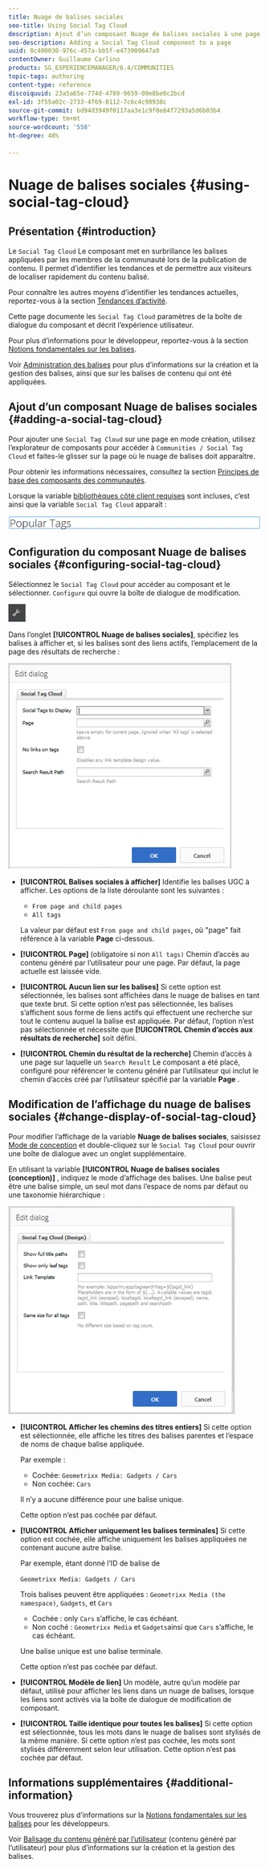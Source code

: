 ```yaml
---
title: Nuage de balises sociales
seo-title: Using Social Tag Cloud
description: Ajout d’un composant Nuage de balises sociales à une page
seo-description: Adding a Social Tag Cloud component to a page
uuid: 8c400030-976c-457a-bb5f-e473909647a9
contentOwner: Guillaume Carlino
products: SG_EXPERIENCEMANAGER/6.4/COMMUNITIES
topic-tags: authoring
content-type: reference
discoiquuid: 23a5a65e-774d-4789-9659-09e8be0c2bcd
exl-id: 3f55a02c-2733-4f69-8112-7c6c4c98938c
source-git-commit: bd94d3949f0117aa3e1c9f0e84f7293a5d6b03b4
workflow-type: tm+mt
source-wordcount: '558'
ht-degree: 48%

---
```


# Nuage de balises sociales {#using-social-tag-cloud}

## Présentation {#introduction}

Le `Social Tag Cloud` Le composant met en surbrillance les balises appliquées par les membres de la communauté lors de la publication de contenu. Il permet d’identifier les tendances et de permettre aux visiteurs de localiser rapidement du contenu balisé.

Pour connaître les autres moyens d’identifier les tendances actuelles, reportez-vous à la section [Tendances d’activité](trends.md).

Cette page documente les `Social Tag Cloud` paramètres de la boîte de dialogue du composant et décrit l’expérience utilisateur.

Pour plus d’informations pour le développeur, reportez-vous à la section [Notions fondamentales sur les balises](tag.md). 

Voir [Administration des balises](../../help/sites-administering/tags.md) pour plus d’informations sur la création et la gestion des balises, ainsi que sur les balises de contenu qui ont été appliquées.

## Ajout d’un composant Nuage de balises sociales {#adding-a-social-tag-cloud}

Pour ajouter une `Social Tag Cloud` sur une page en mode création, utilisez l’explorateur de composants pour accéder à `Communities / Social Tag Cloud` et faites-le glisser sur la page où le nuage de balises doit apparaître.

Pour obtenir les informations nécessaires, consultez la section [Principes de base des composants des communautés](basics.md).

Lorsque la variable [bibliothèques côté client requises](tag.md#essentials-for-client-side) sont incluses, c’est ainsi que la variable `Social Tag Cloud` apparaît :

![chlimage_1-303](assets/chlimage_1-303.png)

## Configuration du composant Nuage de balises sociales {#configuring-social-tag-cloud}

Sélectionnez le `Social Tag Cloud` pour accéder au composant et le sélectionner. `Configure` qui ouvre la boîte de dialogue de modification.

![chlimage_1-304](assets/chlimage_1-304.png)

Dans l’onglet **[!UICONTROL Nuage de balises sociales]**, spécifiez les balises à afficher et, si les balises sont des liens actifs, l’emplacement de la page des résultats de recherche :

![chlimage_1-305](assets/chlimage_1-305.png)

* **[!UICONTROL Balises sociales à afficher]** Identifie les balises UGC à afficher. Les options de la liste déroulante sont les suivantes :

   * `From page and child pages`
   * `All tags`

   La valeur par défaut est `From page and child pages`, où &quot;page&quot; fait référence à la variable **Page** ci-dessous.

* **[!UICONTROL Page]**
(obligatoire si non 
`All tags)` Chemin d’accès au contenu généré par l’utilisateur pour une page. Par défaut, la page actuelle est laissée vide.

* **[!UICONTROL Aucun lien sur les balises]** Si cette option est sélectionnée, les balises sont affichées dans le nuage de balises en tant que texte brut. Si cette option n’est pas sélectionnée, les balises s’affichent sous forme de liens actifs qui effectuent une recherche sur tout le contenu auquel la balise est appliquée. Par défaut, l’option n’est pas sélectionnée et nécessite que **[!UICONTROL Chemin d’accès aux résultats de recherche]** soit défini.

* **[!UICONTROL Chemin du résultat de la recherche]**
Chemin d’accès à une page sur laquelle un 
`Search Result` Le composant a été placé, configuré pour référencer le contenu généré par l’utilisateur qui inclut le chemin d’accès créé par l’utilisateur spécifié par la variable **Page** .

## Modification de l’affichage du nuage de balises sociales {#change-display-of-social-tag-cloud}

Pour modifier l’affichage de la variable **Nuage de balises sociales**, saisissez [Mode de conception](../../help/sites-authoring/default-components-designmode.md) et double-cliquez sur le `Social Tag Cloud` pour ouvrir une boîte de dialogue avec un onglet supplémentaire.

En utilisant la variable **[!UICONTROL Nuage de balises sociales (conception)]** , indiquez le mode d’affichage des balises. Une balise peut être une balise simple, un seul mot dans l’espace de noms par défaut ou une taxonomie hiérarchique :

![chlimage_1-306](assets/chlimage_1-306.png)

* **[!UICONTROL Afficher les chemins des titres entiers]** Si cette option est sélectionnée, elle affiche les titres des balises parentes et l’espace de noms de chaque balise appliquée.

   Par exemple :

   * Cochée: `Geometrixx Media: Gadgets / Cars`
   * Non cochée: `Cars`

   Il n’y a aucune différence pour une balise unique.

   Cette option n’est pas cochée par défaut.

* **[!UICONTROL Afficher uniquement les balises terminales]** Si cette option est cochée, elle affiche uniquement les balises appliquées ne contenant aucune autre balise.

   Par exemple, étant donné l’ID de balise de

   `Geometrixx Media: Gadgets / Cars`

   Trois balises peuvent être appliquées : `Geometrixx Media (the namespace)`, `Gadgets`, et `Cars`

   * Cochée : only `Cars` s’affiche, le cas échéant.
   * Non coché : `Geometrixx Media` et `Gadgets`ainsi que `Cars` s’affiche, le cas échéant.

   Une balise unique est une balise terminale.

   Cette option n’est pas cochée par défaut.

* **[!UICONTROL Modèle de lien]** Un modèle, autre qu’un modèle par défaut, utilisé pour afficher les liens dans un nuage de balises, lorsque les liens sont activés via la boîte de dialogue de modification de composant.

* **[!UICONTROL Taille identique pour toutes les balises]** Si cette option est sélectionnée, tous les mots dans le nuage de balises sont stylisés de la même manière. Si cette option n’est pas cochée, les mots sont stylisés différemment selon leur utilisation. Cette option n’est pas cochée par défaut.

## Informations supplémentaires {#additional-information}

Vous trouverez plus d’informations sur la [Notions fondamentales sur les balises](tag.md) pour les développeurs.

Voir [Balisage du contenu généré par l’utilisateur](tag-ugc.md) (contenu généré par l’utilisateur) pour plus d’informations sur la création et la gestion des balises.
